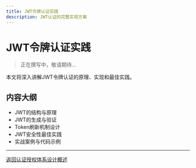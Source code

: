 ```yaml
---
title: JWT令牌认证实践
description: JWT认证的完整实现方案
---
```


# JWT令牌认证实践

> 正在撰写中，敬请期待...

本文将深入讲解JWT令牌认证的原理、实现和最佳实践。

## 内容大纲

- JWT的结构与原理
- JWT的生成与验证
- Token刷新机制设计
- JWT安全性最佳实践
- 实战案例与代码示例

---

[返回认证授权体系设计概述](/tutorials/architecture/security/auth-system/)

